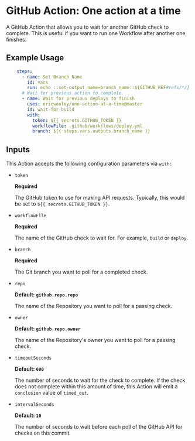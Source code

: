 # GitHub Action: One action at a time

A GitHub Action that allows you to wait for another GitHub check to complete. This is useful if you want to run one Workflow after another one finishes.

## Example Usage

```yaml
    steps:
      - name: Set Branch Name
        id: vars
        run: echo ::set-output name=branch_name::${GITHUB_REF#refs/*/}
      # Wait for previous action to complete.
      - name: Wait for previous deploys to finish
        uses: ericwooley/one-action-at-a-time@master
        id: wait-for-build
        with:
          token: ${{ secrets.GITHUB_TOKEN }}
          workflowFile: .github/workflows/deploy.yml
          branch: ${{ steps.vars.outputs.branch_name }}
```
## Inputs

This Action accepts the following configuration parameters via `with:`

- `token`

  **Required**

  The GitHub token to use for making API requests. Typically, this would be set to `${{ secrets.GITHUB_TOKEN }}`.

- `workflowFile`

  **Required**

  The name of the GitHub check to wait for. For example, `build` or `deploy`.

- `branch`

  **Required**

  The Git branch you want to poll for a completed check.


- `repo`

  **Default: `github.repo.repo`**

  The name of the Repository you want to poll for a passing check.

- `owner`

  **Default: `github.repo.owner`**

  The name of the Repository's owner you want to poll for a passing check.

- `timeoutSeconds`

  **Default: `600`**

  The number of seconds to wait for the check to complete. If the check does not complete within this amount of time, this Action will emit a `conclusion` value of `timed_out`.

- `intervalSeconds`

  **Default: `10`**

  The number of seconds to wait before each poll of the GitHub API for checks on this commit.
